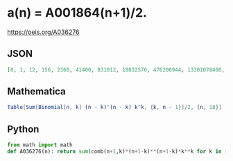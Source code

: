 # a\(n\) \= A001864\(n\+1\)/2\.
https://oeis.org/A036276
## JSON
```JSON
[0, 1, 12, 156, 2360, 41400, 831012, 18832576, 476200944, 13301078400, 406907517500, 13534968927744, 486470108273448, 18790567023993856, 776343673316956500, 34165751933338828800, 1595693034061797583328, 78831769938218360930304, 4107393289066148637198444]
```
## Mathematica
```Mathematica
Table[Sum[Binomial[n, k] (n - k)^(n - k) k^k, {k, n - 1}]/2, {n, 18}] (* _Michael De Vlieger_, Apr 24 2017, after _Harvey P. Dale_ at A001864 *)
```
## Python
```Python
from math import math
def A036276(n): return sum(comb(n+1,k)*(n+1-k)**(n+1-k)*k**k for k in range(1,(n>>1)+1)) + (comb(n+1,m:=n+1>>1)*m**(n+1)>>1 if n&1 else 0) # _Chai Wah Wu_, Apr 26 2023
```
